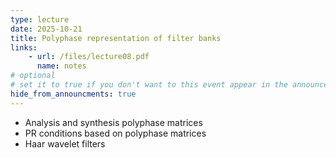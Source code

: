 ```yaml
---
type: lecture
date: 2025-10-21
title: Polyphase representation of filter banks
links:
    - url: /files/lecture08.pdf
      name: notes
# optional
# set it to true if you don't want to this event appear in the announcements section
hide_from_announcments: true
---
```

- Analysis and synthesis polyphase matrices
- PR conditions based on polyphase matrices
- Haar wavelet filters

